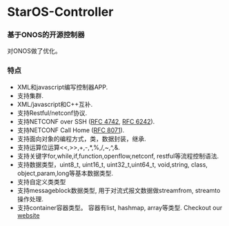 StarOS-Controller
====================================

### 基于ONOS的开源控制器
对ONOS做了优化。

### 特点

* XML和javascript编写控制器APP.
* 支持集群.
*  XML/javascript和C++互补.
* 支持Restful/netconf协议.
* 支持NETCONF over SSH ([RFC 4742](https://tools.ietf.org/html/rfc4742), [RFC 6242](https://tools.ietf.org/html/rfc6242)).
* 支持NETCONF Call Home ([RFC 8071](https://tools.ietf.org/html/rfc8071)).
* 支持面向对象的编程方式，类，数据封装，继承.
* 支持运算位运算<<,>>,+,-,*,%,/,~,^,&.
* 支持关键字for,while,if,function,openflow,netconf, restful等流程控制语法.
* 支持数据类型，uint8_t, uint16_t, uint32_t,uint64_t, void,string, class, object,param,long等基本数据类型.
* 支持自定义类类型
* 支持messageblock数据类型, 用于对流式报文数据做streamfrom, streamto操作处理.
* 支持container容器类型。 容器有list, hashmap, array等类型.
Checkout our [website](http://www.staros.xyz)
